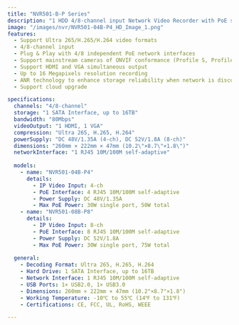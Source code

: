 ```yaml
---
title: "NVR501-B-P Series"
description: "1 HDD 4/8-channel input Network Video Recorder with PoE support, featuring Ultra 265/H.265/H.264 video formats and up to 16 Megapixels resolution recording"
image: "/images/nvr/NVR501-04B-P4_HD_Image_1.png"
features:
  - Support Ultra 265/H.265/H.264 video formats
  - 4/8-channel input
  - Plug & Play with 4/8 independent PoE network interfaces
  - Support mainstream cameras of ONVIF conformance (Profile S, Profile G, Profile T) and RTSP protocols
  - Support HDMI and VGA simultaneous output
  - Up to 16 Megapixels resolution recording
  - ANR technology to enhance storage reliability when network is disconnected
  - Support cloud upgrade

specifications:
  channels: "4/8-channel"
  storage: "1 SATA Interface, up to 16TB"
  bandwidth: "80Mbps"
  videoOutput: "1 HDMI, 1 VGA"
  compression: "Ultra 265, H.265, H.264"
  powerSupply: "DC 48V/1.35A (4-ch), DC 52V/1.8A (8-ch)"
  dimensions: "260mm × 222mm × 47mm (10.2\"×8.7\"×1.8\")"
  networkInterface: "1 RJ45 10M/100M self-adaptive"
  
  models:
    - name: "NVR501-04B-P4"
      details:
        - IP Video Input: 4-ch
        - PoE Interface: 4 RJ45 10M/100M self-adaptive
        - Power Supply: DC 48V/1.35A
        - Max PoE Power: 30W single port, 50W total
    - name: "NVR501-08B-P8"
      details:
        - IP Video Input: 8-ch
        - PoE Interface: 8 RJ45 10M/100M self-adaptive
        - Power Supply: DC 52V/1.8A
        - Max PoE Power: 30W single port, 75W total
  
  general:
    - Decoding Format: Ultra 265, H.265, H.264
    - Hard Drive: 1 SATA Interface, up to 16TB
    - Network Interface: 1 RJ45 10M/100M self-adaptive
    - USB Ports: 1× USB2.0, 1× USB3.0
    - Dimensions: 260mm × 222mm × 47mm (10.2"×8.7"×1.8")
    - Working Temperature: -10℃ to 55℃ (14℉ to 131℉)
    - Certifications: CE, FCC, UL, RoHS, WEEE

---
```

